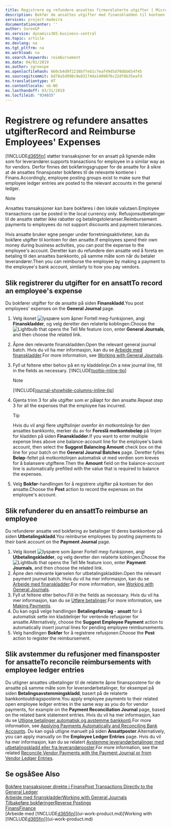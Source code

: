 ```yaml
---
title: Registrere og refundere ansattes firmarelaterte utgifter | Microsoft-dokumentasjon
description: Bokfør de ansattes utgifter med finanskladden til kontoen for den ansatte, og bokfør senere en betaling til den ansattes bankkonto for å refundere for den firmarelaterte utgiften.
services: project-madeira
documentationcenter: ''
author: SorenGP
ms.service: dynamics365-business-central
ms.topic: article
ms.devlang: na
ms.tgt_pltfrm: na
ms.workload: na
ms.search.keywords: reimbursement
ms.date: 04/01/2019
ms.author: sgroespe
ms.openlocfilehash: 660cb4d9f2238bffeb1c7eaf49d5d70dbb654f45
ms.sourcegitcommit: bd78a5d990c9e83174da1409076c22df8b35eafd
ms.translationtype: HT
ms.contentlocale: nb-NO
ms.lasthandoff: 03/31/2019
ms.locfileid: "934035"
---
```

# <a name="record-and-reimburse-employees-expenses"></a><span data-ttu-id="1f674-103">Registrere og refundere ansattes utgifter</span><span class="sxs-lookup"><span data-stu-id="1f674-103">Record and Reimburse Employees' Expenses</span></span>
[!INCLUDE[d365fin](includes/d365fin_md.md)] <span data-ttu-id="1f674-104">støtter transaksjoner for en ansatt på lignende måte som for leverandører.</span><span class="sxs-lookup"><span data-stu-id="1f674-104">supports transactions for employee in a similar way as for vendors.</span></span> <span data-ttu-id="1f674-105">Derfor finnes det bokføringsgrupper for de ansatte for å sikre at de ansattes finansposter bokføres til de relevante kontiene i Finans.</span><span class="sxs-lookup"><span data-stu-id="1f674-105">Accordingly, employee posting groups exist to make sure that employee ledger entries are posted to the relevant accounts in the general ledger.</span></span>

> [!NOTE]  
> <span data-ttu-id="1f674-106">Ansattes transaksjoner kan bare bokføres i den lokale valutaen.</span><span class="sxs-lookup"><span data-stu-id="1f674-106">Employee transactions can be posted in the local currency only.</span></span> <span data-ttu-id="1f674-107">Refusjonsutbetalinger til de ansatte støtter ikke rabatter og betalingstoleranser.</span><span class="sxs-lookup"><span data-stu-id="1f674-107">Reimbursement payments to employees do not support discounts and payment tolerances.</span></span>

<span data-ttu-id="1f674-108">Hvis ansatte bruker egne penger under forretningsaktiviteter, kan du bokføre utgifter til kontoen for den ansatte.</span><span class="sxs-lookup"><span data-stu-id="1f674-108">If employees spend their own money during business activities, you can post the expense to the employee's account.</span></span> <span data-ttu-id="1f674-109">Deretter kan du refundere den ansatte ved å foreta en betaling til den ansattes bankkonto, på samme måte som når du betaler leverandører.</span><span class="sxs-lookup"><span data-stu-id="1f674-109">Then you can reimburse the employee by making a payment to the employee's bank account, similarly to how you pay vendors.</span></span>

## <a name="to-record-an-employees-expense"></a><span data-ttu-id="1f674-110">Slik registrerer du utgifter for en ansatt</span><span class="sxs-lookup"><span data-stu-id="1f674-110">To record an employee's expense</span></span>
<span data-ttu-id="1f674-111">Du bokfører utgifter for de ansatte på siden **Finanskladd**.</span><span class="sxs-lookup"><span data-stu-id="1f674-111">You post employees' expenses on the **General Journal** page.</span></span>
1. <span data-ttu-id="1f674-112">Velg ikonet ![lyspære som åpner Fortell meg-funksjonen](media/ui-search/search_small.png "Fortell hva du vil gjøre"), angi **Finanskladder**, og velg deretter den relaterte koblingen.</span><span class="sxs-lookup"><span data-stu-id="1f674-112">Choose the ![Lightbulb that opens the Tell Me feature](media/ui-search/search_small.png "Tell me what you want to do") icon, enter **General Journals**, and then choose the related link.</span></span>
2. <span data-ttu-id="1f674-113">Åpne den relevante finanskladden.</span><span class="sxs-lookup"><span data-stu-id="1f674-113">Open the relevant general journal batch.</span></span> <span data-ttu-id="1f674-114">Hvis du vil ha mer informasjon, kan du se [Arbeide med finanskladder](ui-work-general-journals.md).</span><span class="sxs-lookup"><span data-stu-id="1f674-114">For more information, see [Working with General Journals](ui-work-general-journals.md).</span></span>
3. <span data-ttu-id="1f674-115">Fyll ut feltene etter behov på en ny kladdelinje.</span><span class="sxs-lookup"><span data-stu-id="1f674-115">On a new journal line, fill in the fields as necessary.</span></span> [!INCLUDE[tooltip-inline-tip](includes/tooltip-inline-tip_md.md)]    

    > [!NOTE]
    > [!INCLUDE[journal-showhide-columns-inline-tip](includes/journal-showhide-columns-inline-tip.md)]
4. <span data-ttu-id="1f674-116">Gjenta trinn 3 for alle utgifter som er påløpt for den ansatte.</span><span class="sxs-lookup"><span data-stu-id="1f674-116">Repeat step 3 for all the expenses that the employee has incurred.</span></span>

    > [!TIP]  
    > <span data-ttu-id="1f674-117">Hvis du vil angi flere utgiftslinjer ovenfor én motkontolinje for den ansattes bankkonto, merker du av for **Foreslå motkontobeløp** på linjen for kladden på siden **Finanskladder**.</span><span class="sxs-lookup"><span data-stu-id="1f674-117">If you want to enter multiple expense lines above one balance-account line for the employee's bank account, then select the **Suggest Balancing Amount** check box on the line for your batch on the **General Journal Batches** page.</span></span> <span data-ttu-id="1f674-118">Deretter fylles **Beløp**-feltet på motkontolinjen automatisk ut med verdien som kreves for å balansere utgiftene.</span><span class="sxs-lookup"><span data-stu-id="1f674-118">Then the **Amount** field on the balance-account line is automatically prefilled with the value that is required to balance the expenses.</span></span>
5. <span data-ttu-id="1f674-119">Velg **Bokfør**-handlingen for å registrere utgifter på kontoen for den ansatte.</span><span class="sxs-lookup"><span data-stu-id="1f674-119">Choose the **Post** action to record the expenses on the employee's account.</span></span>

## <a name="to-reimburse-an-employee"></a><span data-ttu-id="1f674-120">Slik refunderer du en ansatt</span><span class="sxs-lookup"><span data-stu-id="1f674-120">To reimburse an employee</span></span>
<span data-ttu-id="1f674-121">Du refunderer ansatte ved bokføring av betalinger til deres bankkontoer på siden **Utbetalingskladd**.</span><span class="sxs-lookup"><span data-stu-id="1f674-121">You reimburse employees by posting payments to their bank account on the **Payment Journal** page.</span></span>
1. <span data-ttu-id="1f674-122">Velg ikonet ![lyspære som åpner Fortell meg-funksjonen](media/ui-search/search_small.png "Fortell hva du vil gjøre"), angi **Utbetalingskladder**, og velg deretter den relaterte koblingen.</span><span class="sxs-lookup"><span data-stu-id="1f674-122">Choose the ![Lightbulb that opens the Tell Me feature](media/ui-search/search_small.png "Tell me what you want to do") icon, enter **Payment Journals**, and then choose the related link.</span></span>
2. <span data-ttu-id="1f674-123">Åpne den relevante kjørselen for utbetalingskladden.</span><span class="sxs-lookup"><span data-stu-id="1f674-123">Open the relevant payment journal batch.</span></span> <span data-ttu-id="1f674-124">Hvis du vil ha mer informasjon, kan du se [Arbeide med finanskladder](ui-work-general-journals.md).</span><span class="sxs-lookup"><span data-stu-id="1f674-124">For more information, see [Working with General Journals](ui-work-general-journals.md).</span></span>
3. <span data-ttu-id="1f674-125">Fyll ut feltene etter behov.</span><span class="sxs-lookup"><span data-stu-id="1f674-125">Fill in the fields as necessary.</span></span> <span data-ttu-id="1f674-126">Hvis du vil ha mer informasjon, kan du se [Utføre betalinger](payables-make-payments.md).</span><span class="sxs-lookup"><span data-stu-id="1f674-126">For more information, see [Making Payments](payables-make-payments.md).</span></span>
4. <span data-ttu-id="1f674-127">Du kan også velge handlingen **Betalingsforslag - ansatt** for å automatisk sette inn kladdelinjer for ventende refusjoner for ansatte.</span><span class="sxs-lookup"><span data-stu-id="1f674-127">Alternatively, choose the **Suggest Employee Payment** action to automatically insert journal lines for pending employee reimbursements.</span></span>
5. <span data-ttu-id="1f674-128">Velg handlingen **Bokfør** for å registrere refusjonen.</span><span class="sxs-lookup"><span data-stu-id="1f674-128">Choose the **Post** action to register the reimbursement.</span></span>  

## <a name="to-reconcile-reimbursements-with-employee-ledger-entries"></a><span data-ttu-id="1f674-129">Slik avstemmer du refusjoner med finansposter for ansatte</span><span class="sxs-lookup"><span data-stu-id="1f674-129">To reconcile reimbursements with employee ledger entries</span></span>
<span data-ttu-id="1f674-130">Du utligner ansattes utbetalinger til de relaterte åpne finanspostene for de ansatte på samme måte som for leverandørbetalinger, for eksempel på siden **Betalingsavstemmingskladd**, basert på de relaterte bankkontoutdragspostene.</span><span class="sxs-lookup"><span data-stu-id="1f674-130">You apply employee payments to their related open employee ledger entries in the same way as you do for vendor payments, for example on the **Payment Reconciliation Journal** page, based on the related bank statement entries.</span></span> <span data-ttu-id="1f674-131">Hvis du vil ha mer informasjon, kan du se [Utligne betalinger automatisk og avstemme bankkonti](receivables-apply-payments-auto-reconcile-bank-accounts.md).</span><span class="sxs-lookup"><span data-stu-id="1f674-131">For more information, see [Applying Payments Automatically and Reconciling Bank Accounts](receivables-apply-payments-auto-reconcile-bank-accounts.md).</span></span> <span data-ttu-id="1f674-132">Du kan også utligne manuelt på siden **Ansattposter**.</span><span class="sxs-lookup"><span data-stu-id="1f674-132">Alternatively, you can apply manually on the **Employee Ledger Entries** page.</span></span> <span data-ttu-id="1f674-133">Hvis du vil ha mer informasjon, kan du se relatert [Avstemme leverandørbetalinger med utbetalingskladd eller fra leverandørposter](payables-how-apply-purchase-transactions-manually.md).</span><span class="sxs-lookup"><span data-stu-id="1f674-133">For more information, see the related [Reconcile Vendor Payments with the Payment Journal or from Vendor Ledger Entries](payables-how-apply-purchase-transactions-manually.md).</span></span>  

## <a name="see-also"></a><span data-ttu-id="1f674-134">Se også</span><span class="sxs-lookup"><span data-stu-id="1f674-134">See Also</span></span>
[<span data-ttu-id="1f674-135">Bokføre transaksjoner direkte i Finans</span><span class="sxs-lookup"><span data-stu-id="1f674-135">Post Transactions Directly to the General Ledger</span></span>](finance-how-post-transactions-directly.md)  
[<span data-ttu-id="1f674-136">Arbeide med finanskladder</span><span class="sxs-lookup"><span data-stu-id="1f674-136">Working with General Journals</span></span>](ui-work-general-journals.md)  
[<span data-ttu-id="1f674-137">Tilbakeføre bokføringer</span><span class="sxs-lookup"><span data-stu-id="1f674-137">Reverse Postings</span></span>](finance-how-reverse-journal-posting.md)  
[<span data-ttu-id="1f674-138">Finans</span><span class="sxs-lookup"><span data-stu-id="1f674-138">Finance</span></span>](finance.md)  
<span data-ttu-id="1f674-139">[Arbeide med [!INCLUDE[d365fin](includes/d365fin_md.md)]](ui-work-product.md)</span><span class="sxs-lookup"><span data-stu-id="1f674-139">[Working with [!INCLUDE[d365fin](includes/d365fin_md.md)]](ui-work-product.md)</span></span>  
